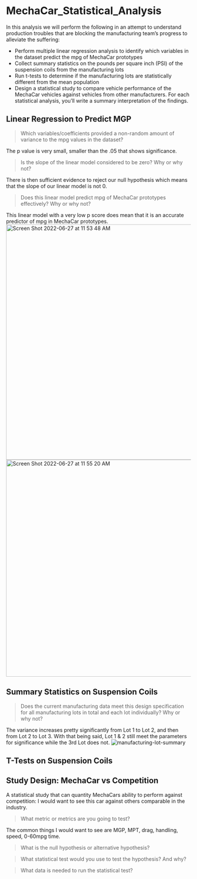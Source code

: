 # MechaCar_Statistical_Analysis
In this analysis we will perform the following in an attempt to understand production troubles that are blocking the manufacturing team’s progress to alleviate the suffering:
* Perform multiple linear regression analysis to identify which variables in the dataset predict the mpg of MechaCar prototypes
* Collect summary statistics on the pounds per square inch (PSI) of the suspension coils from the manufacturing lots
* Run t-tests to determine if the manufacturing lots are statistically different from the mean population
* Design a statistical study to compare vehicle performance of the MechaCar vehicles against vehicles from other manufacturers. For each statistical analysis, you’ll write a summary interpretation of the findings.



## Linear Regression to Predict MGP

> Which variables/coefficients provided a non-random amount of variance to the mpg values in the dataset?

The p value is very small, smaller than the .05 that shows significance. 

> Is the slope of the linear model considered to be zero? Why or why not?

There is then sufficient evidence to reject our null hypothesis which means that the slope of our linear model is not 0.

> Does this linear model predict mpg of MechaCar prototypes effectively? Why or why not?

This linear model with a very low p score does mean that it is an accurate predictor of mpg in MechaCar prototypes.
<img width="642" alt="Screen Shot 2022-06-27 at 11 53 48 AM" src="https://user-images.githubusercontent.com/95602006/175994632-2a81b53b-2d1a-4db4-a6e9-a314cdaabeb1.png">
<img width="592" alt="Screen Shot 2022-06-27 at 11 55 20 AM" src="https://user-images.githubusercontent.com/95602006/175994959-88313aa8-70a6-4966-9d92-c38a96201812.png">



## Summary Statistics on Suspension Coils
> Does the current manufacturing data meet this design specification for all manufacturing lots in total and each lot individually? Why or why not?

The variance increases pretty significantly from Lot 1 to Lot 2, and then from Lot 2 to Lot 3. With that being said, Lot 1 & 2 still meet the parameters for significance while the 3rd Lot does not.
![manufacturing-lot-summary](https://user-images.githubusercontent.com/95602006/175994398-5e12f5a0-3b5c-472e-a4fc-405686920263.png)


## T-Tests on Suspension Coils

## Study Design: MechaCar vs Competition
A statistical study that can quantity MechaCars ability to perform against competition: I would want to see this car against others comparable in the industry. 

> What metric or metrics are you going to test?

The common things I would want to see are MGP, MPT, drag, handling, speed, 0-60mpg time.

> What is the null hypothesis or alternative hypothesis?

> What statistical test would you use to test the hypothesis? And why?

> What data is needed to run the statistical test?
